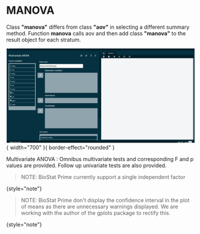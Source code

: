 # MANOVA
Class __"manova"__ differs from class __"aov"__ in selecting a different summary method. Function __manova__ calls aov and then add class __"manova"__ to the result object for each stratum.​

![MANOVA](screenshots/MANOVA.png){ width="700" }{ border-effect="rounded" }

Multivariate ANOVA
: Omnibus multivariate tests and corresponding F and p values are provided. Follow up univariate tests are also provided.

>NOTE: BioStat Prime currently support a single independent factor
>
{style="note"}

>NOTE: BioStat Prime don't display the confidence interval in the plot of means as there are unnecessary warnings displayed. We are working with the author of the gplots package to rectify this.
> 
{style="note"}